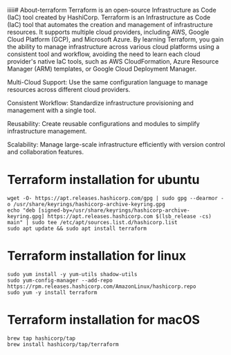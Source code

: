 iiiii# About-terraform
Terraform is an open-source Infrastructure as Code (IaC) tool created by HashiCorp. Terraform is an Infrastructure as Code (IaC) tool that automates the creation and management of infrastructure resources. It supports multiple cloud providers, including AWS, Google Cloud Platform (GCP), and Microsoft Azure. By learning Terraform, you gain the ability to manage infrastructure across various cloud platforms using a consistent tool and workflow, avoiding the need to learn each cloud provider's native IaC tools, such as AWS CloudFormation, Azure Resource Manager (ARM) templates, or Google Cloud Deployment Manager.

Multi-Cloud Support: Use the same configuration language to manage resources across different cloud providers.

Consistent Workflow: Standardize infrastructure provisioning and management with a single tool.

Reusability: Create reusable configurations and modules to simplify infrastructure management.

Scalability: Manage large-scale infrastructure efficiently with version control and collaboration features.


# Terraform installation for ubuntu
```
wget -O- https://apt.releases.hashicorp.com/gpg | sudo gpg --dearmor -o /usr/share/keyrings/hashicorp-archive-keyring.gpg
echo "deb [signed-by=/usr/share/keyrings/hashicorp-archive-keyring.gpg] https://apt.releases.hashicorp.com $(lsb_release -cs) main" | sudo tee /etc/apt/sources.list.d/hashicorp.list
sudo apt update && sudo apt install terraform
```
# Terraform installation for linux
```
sudo yum install -y yum-utils shadow-utils
sudo yum-config-manager --add-repo https://rpm.releases.hashicorp.com/AmazonLinux/hashicorp.repo
sudo yum -y install terraform
```
# Terraform installation for macOS
```
brew tap hashicorp/tap
brew install hashicorp/tap/terraform
```

